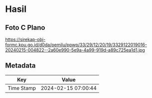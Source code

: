 # Hasil

## Foto C Plano

https://sirekap-obj-formc.kpu.go.id/d0da/pemilu/ppwp/33/29/12/20/19/3329122019016-20240215-004822--2a60e990-5e9a-4a99-919d-a89c725ea1d1.jpg


## Metadata

| Key        | Value               |
| ---------- | ------------------- |
| Time Stamp | 2024-02-15 07:00:44 |



